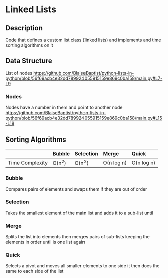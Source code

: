 

# Linked Lists
## Description
Code that defines a custom list class (linked lists) and implements and time sorting algorithms on it
## Data Structure
List of nodes
https://github.com/BlaiseBaptist/python-lists-in-python/blob/56f69acb4e32dd789924055915159e869c0ba158/main.py#L7-L9
### Nodes
Nodes have a number in them and point to another node
https://github.com/BlaiseBaptist/python-lists-in-python/blob/56f69acb4e32dd789924055915159e869c0ba158/main.py#L15-L18

## Sorting Algorithms

||Bubble|Selection|Merge|Quick
|:--|:--|:--|:--|:--
|Time Complexity|O(n<sup>2</sup>)|O(n<sup>2</sup>)|O(n log n)|O(n log n)


### Bubble
Compares pairs of elements and swaps them if they are out of order
### Selection
Takes the smallest element of the main list and adds it to a sub-list until 
### Merge
Splits the list into elements then merges pairs of sub-lists keeping the elements in order until is one list again
### Quick
Selects a pivot and moves all smaller elements to one side it then does the same to each side of the list

